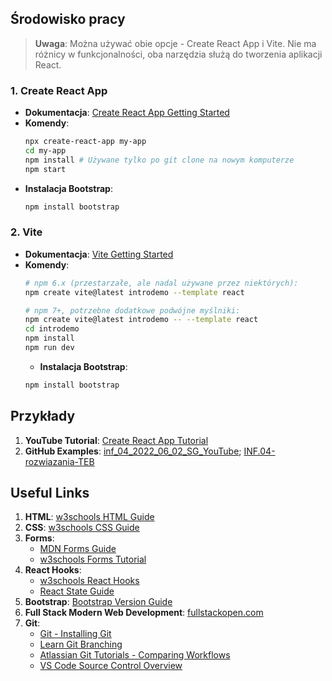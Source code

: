 ## Środowisko pracy

> **Uwaga**: Można używać obie opcje - Create React App i Vite. Nie ma różnicy w funkcjonalności, oba narzędzia służą do tworzenia aplikacji React.

### 1. Create React App
- **Dokumentacja**: [Create React App Getting Started](https://create-react-app.dev/docs/getting-started/)
- **Komendy**:
  ```bash
  npx create-react-app my-app
  cd my-app
  npm install # Używane tylko po git clone na nowym komputerze
  npm start
  ```
- **Instalacja Bootstrap**:
  ```bash
  npm install bootstrap
  ```

### 2. Vite
- **Dokumentacja**: [Vite Getting Started](https://vitejs.dev/guide/)
- **Komendy**:
  ```bash
  # npm 6.x (przestarzałe, ale nadal używane przez niektórych):
  npm create vite@latest introdemo --template react
  
  # npm 7+, potrzebne dodatkowe podwójne myślniki:
  npm create vite@latest introdemo -- --template react
  cd introdemo
  npm install
  npm run dev
  ```
  - **Instalacja Bootstrap**:
  ```bash
  npm install bootstrap
  ```

## Przykłady
1. **YouTube Tutorial**: [Create React App Tutorial](https://www.youtube.com/watch?v=COtrqVRwO7I)
2. **GitHub Examples**: [inf_04_2022_06_02_SG_YouTube](https://github.com/Viktar-T/inf_04_2022_06_02_SG_YouTube); 
   [INF.04-rozwiazania-TEB](https://github.com/Viktar-T/INF.04-rozwiazania)

## Useful Links
1. **HTML**: [w3schools HTML Guide](https://www.w3schools.com/html/default.asp)
2. **CSS**: [w3schools CSS Guide](https://www.w3schools.com/css/default.asp)
3. **Forms**:
   - [MDN Forms Guide](https://developer.mozilla.org/en-US/docs/Learn/Forms)
   - [w3schools Forms Tutorial](https://www.w3schools.com/html/html_forms.asp)
4. **React Hooks**:
   - [w3schools React Hooks](https://www.w3schools.com/react/react_hooks.asp)
   - [React State Guide](https://react.dev/learn/state-a-components-memory)
5. **Bootstrap**: [Bootstrap Version Guide](https://www.w3schools.com/bootstrap/bootstrap_ver.asp)
6. **Full Stack Modern Web Development**: [fullstackopen.com](https://fullstackopen.com/en/)
7. **Git**:
   - [Git - Installing Git](https://git-scm.com/book/en/v2/Getting-Started-Installing-Git)
   - [Learn Git Branching](https://learngitbranching.js.org/?locale=en_EN)
   - [Atlassian Git Tutorials - Comparing Workflows](https://www.atlassian.com/git/tutorials/comparing-workflows)
   - [VS Code Source Control Overview](https://code.visualstudio.com/docs/sourcecontrol/overview)
